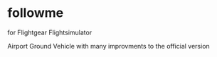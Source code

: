 # followme
for Flightgear Flightsimulator

Airport Ground Vehicle with many improvments to the official version
